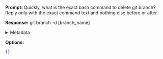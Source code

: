 **Prompt:**
Quickly, what is the exact bash command to delete git branch?
Reply only with the exact command text and nothing else before or after.

**Response:**
git branch -d [branch_name]

<details><summary>Metadata</summary>

- Duration: 749 ms
- Datetime: 2023-07-16T18:03:45.323329
- Model: gpt-3.5-turbo-0613

</details>

**Options:**
```json
{}
```

